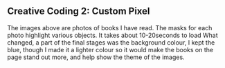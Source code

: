 ## Creative Coding 2: Custom Pixel

The images above are photos of books I have read. The masks for each photo highlight various objects.
It takes about 10-20seconds to load
What changed, a part of the final stages was the background colour, I kept the blue, though I made it a lighter colour so it would make the books on the page stand out more, and help show the theme of the images.
